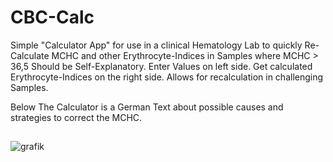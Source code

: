 # CBC-Calc

Simple "Calculator App" for use in a clinical Hematology Lab to quickly Re-Calculate MCHC and other Erythrocyte-Indices in Samples where MCHC > 36,5
Should be Self-Explanatory. Enter Values on left side. Get calculated Erythrocyte-Indices on the right side.
Allows for recalculation in challenging Samples.

Below The Calculator is a German Text about possible causes and strategies to correct the MCHC.

##

![grafik](https://github.com/user-attachments/assets/0530aa2a-37ec-4e88-823b-b0e750dccb66)
